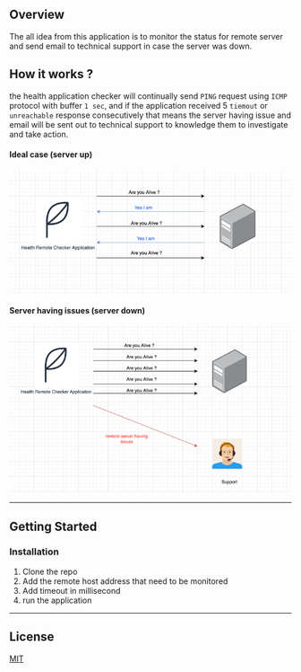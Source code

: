 
## Overview
The all idea from this application is to monitor the status for remote server and send email to technical support in case the server was down. 

## How it works ?
the health application checker will continually send `PING` request using `ICMP` protocol with buffer `1 sec`, and if the application received 5 `tiemout` or `unreachable` response consecutively that means the server having issue and email will be 
sent out to technical support to knowledge them to investigate and take action.

#### Ideal case (server up)
![img.png](src/main/resources/static/img.png)

#### Server having issues (server down)
![img_1.png](src/main/resources/static/img_1.png)


---- 
## Getting Started

### Installation
1. Clone the repo
2. Add the remote host address that need to be monitored 
3. Add timeout in millisecond
4. run the application

----

## License
[MIT](https://choosealicense.com/licenses/mit/)
